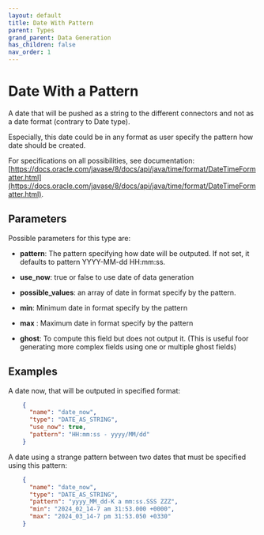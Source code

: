 ```yaml
---
layout: default
title: Date With Pattern
parent: Types
grand_parent: Data Generation
has_children: false
nav_order: 1
---
```


# Date With a Pattern

A date that will be pushed as a string to the different connectors and not as a date format (contrary to Date type).

Especially, this date could be in any format as user specify the pattern how date should be created.

For specifications on all possibilities, see documentation: [https://docs.oracle.com/javase/8/docs/api/java/time/format/DateTimeFormatter.html](https://docs.oracle.com/javase/8/docs/api/java/time/format/DateTimeFormatter.html).



## Parameters

Possible parameters for this type are:

- **pattern**: The pattern specifying how date will be outputed. If not set, it defaults to pattern YYYY-MM-dd HH:mm:ss.

- **use_now**: true or false to use date of data generation
- **possible_values**: an array of date in format specify by the pattern.
- **min**: Minimum date in format specify by the pattern
- **max** : Maximum date in format specify by the pattern
- **ghost**: To compute this field but does not output it. (This is useful foor generating more complex fields using one or multiple ghost fields)


## Examples

A date now, that will be outputed in specified format:

```json
    {
      "name": "date_now",
      "type": "DATE_AS_STRING",
      "use_now": true,
      "pattern": "HH:mm:ss - yyyy/MM/dd"
    }
```

A date using a strange pattern between two dates that must be specified using this pattern:
```json
    {
      "name": "date_now",
      "type": "DATE_AS_STRING",
      "pattern": "yyyy_MM_dd-K a mm:ss.SSS ZZZ",
      "min": "2024_02_14-7 am 31:53.000 +0000",
      "max": "2024_03_14-7 pm 31:53.050 +0330" 
    }
```

